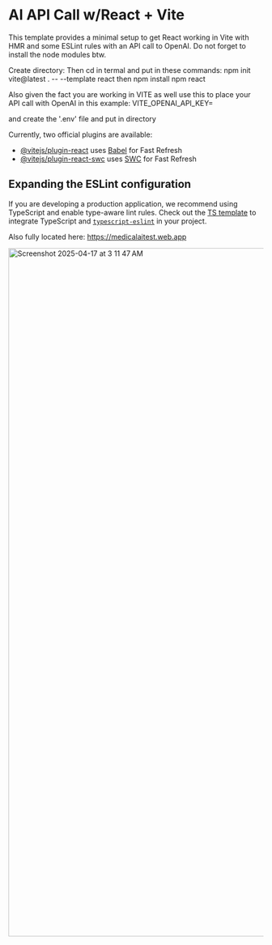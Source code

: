 # AI API Call w/React + Vite

This template provides a minimal setup to get React working in Vite with HMR and some ESLint rules with an API call to OpenAI. Do not forget to install the node modules btw.

Create directory:
Then cd in termal and put in these commands:
npm init vite@latest . -- --template react
then
npm install
npm react

Also given the fact you are working in VITE as well use this to place your API call with OpenAI in this example:
VITE_OPENAI_API_KEY=

and create the '.env' file and put in directory


Currently, two official plugins are available:

- [@vitejs/plugin-react](https://github.com/vitejs/vite-plugin-react/blob/main/packages/plugin-react/README.md) uses [Babel](https://babeljs.io/) for Fast Refresh
- [@vitejs/plugin-react-swc](https://github.com/vitejs/vite-plugin-react-swc) uses [SWC](https://swc.rs/) for Fast Refresh

## Expanding the ESLint configuration

If you are developing a production application, we recommend using TypeScript and enable type-aware lint rules. Check out the [TS template](https://github.com/vitejs/vite/tree/main/packages/create-vite/template-react-ts) to integrate TypeScript and [`typescript-eslint`](https://typescript-eslint.io) in your project.


Also fully located here:
https://medicalaitest.web.app

<img width="1360" alt="Screenshot 2025-04-17 at 3 11 47 AM" src="https://github.com/user-attachments/assets/7b38777e-814e-42e5-a0db-2074288bea12" />


